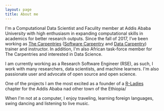 ```yaml
---
layout: page
title: About me
---
```


I'm a Computational Data Scientist and Faculity member at Addis Ababa University with high enthusiasm in expanding computational skills in academics for better research outputs. Since the fall of 2017, I’ve been working as [The Carpentries](https://carpentries.org/trainers/) ([Software Carpentry](https://software-carpentry.org/team/) and [Data Carpentry](http://www.datacarpentry.org/)) trainer and instructor. In addition, I'm also African task-force member for  The Carpentries and interested in Data Science.

I am currently working as a Research Software Engineer (RSE), as such, I work with many researchers, data scientists, and machine learners. I'm also passionate user and advocate of open source and  open science.

One of the projects I am the most excited as a founder of a [R-Ladies](https://www.meetup.com/rladies-addis-ababa/members/) chapter for the Addis Ababa nad other town of the Ethiopia/

When I'm not at a computer, I enjoy traveling, learning foreign languages, swing dancing and listening to live music. 
